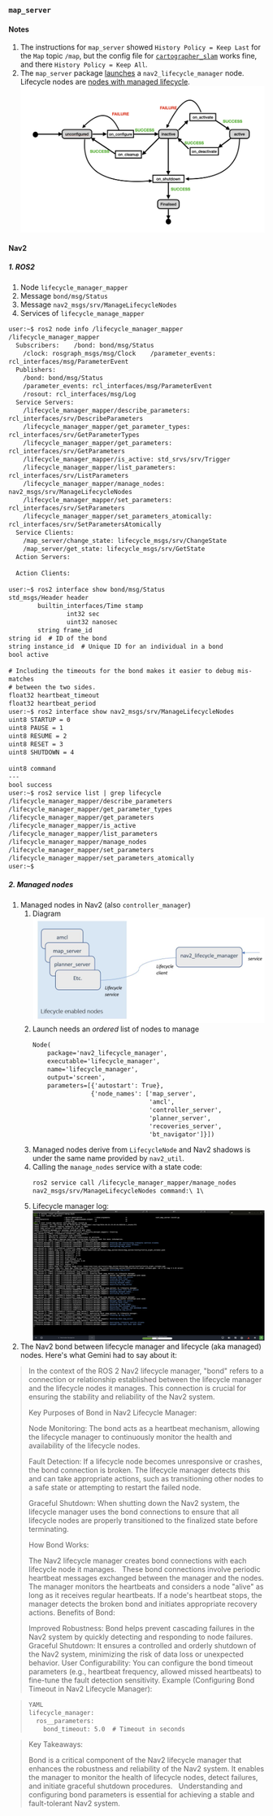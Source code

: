 ### `map_server`

#### Notes
1. The instructions for `map_server` showed `History Policy = Keep Last` for the `Map` topic `/map`, but the config file for [`cartographer_slam`](https://github.com/ivogeorg/cartographer_slam.git) works fine, and there `History Policy = Keep All`.
2. The `map_server` package [launches]() a `nav2_lifecycle_manager` node. Lifecycle nodes are [nodes with managed lifecycle](https://design.ros2.org/articles/node_lifecycle.html).
   ![Lifecycle node states](assets/lifecycle.png)  

#### Nav2

##### 1. ROS2

1. Node `lifecycle_manager_mapper`
2. Message `bond/msg/Status`
3. Message `nav2_msgs/srv/ManageLifecycleNodes`  
4. Services of `lifecycle_manage_mapper`

```
user:~$ ros2 node info /lifecycle_manager_mapper
/lifecycle_manager_mapper
  Subscribers:    /bond: bond/msg/Status
    /clock: rosgraph_msgs/msg/Clock    /parameter_events: rcl_interfaces/msg/ParameterEvent
  Publishers:
    /bond: bond/msg/Status
    /parameter_events: rcl_interfaces/msg/ParameterEvent
    /rosout: rcl_interfaces/msg/Log
  Service Servers:
    /lifecycle_manager_mapper/describe_parameters: rcl_interfaces/srv/DescribeParameters
    /lifecycle_manager_mapper/get_parameter_types: rcl_interfaces/srv/GetParameterTypes
    /lifecycle_manager_mapper/get_parameters: rcl_interfaces/srv/GetParameters
    /lifecycle_manager_mapper/is_active: std_srvs/srv/Trigger
    /lifecycle_manager_mapper/list_parameters: rcl_interfaces/srv/ListParameters
    /lifecycle_manager_mapper/manage_nodes: nav2_msgs/srv/ManageLifecycleNodes
    /lifecycle_manager_mapper/set_parameters: rcl_interfaces/srv/SetParameters
    /lifecycle_manager_mapper/set_parameters_atomically: rcl_interfaces/srv/SetParametersAtomically
  Service Clients:
    /map_server/change_state: lifecycle_msgs/srv/ChangeState
    /map_server/get_state: lifecycle_msgs/srv/GetState
  Action Servers:

  Action Clients:

user:~$ ros2 interface show bond/msg/Status
std_msgs/Header header
        builtin_interfaces/Time stamp
                int32 sec
                uint32 nanosec
        string frame_id
string id  # ID of the bond
string instance_id  # Unique ID for an individual in a bond
bool active

# Including the timeouts for the bond makes it easier to debug mis-matches
# between the two sides.
float32 heartbeat_timeout
float32 heartbeat_period
user:~$ ros2 interface show nav2_msgs/srv/ManageLifecycleNodes
uint8 STARTUP = 0
uint8 PAUSE = 1
uint8 RESUME = 2
uint8 RESET = 3
uint8 SHUTDOWN = 4

uint8 command
---
bool success
user:~$ ros2 service list | grep lifecycle
/lifecycle_manager_mapper/describe_parameters
/lifecycle_manager_mapper/get_parameter_types
/lifecycle_manager_mapper/get_parameters
/lifecycle_manager_mapper/is_active
/lifecycle_manager_mapper/list_parameters
/lifecycle_manager_mapper/manage_nodes
/lifecycle_manager_mapper/set_parameters
/lifecycle_manager_mapper/set_parameters_atomically
user:~$
```

##### 2. Managed nodes

1. Managed nodes in Nav2 (also `controller_manager`)
   1. Diagram
      ![Nav2 managed nodes](assets/nav2_managed_nodes.png)  
   2. Launch needs an _ordered_ list of nodes to manage
      ```
      Node(
          package='nav2_lifecycle_manager',
          executable='lifecycle_manager',
          name='lifecycle_manager',
          output='screen',
          parameters=[{'autostart': True},
                      {'node_names': ['map_server',
                                      'amcl',
                                      'controller_server',
                                      'planner_server',
                                      'recoveries_server',
                                      'bt_navigator']}])
      ```
   3. Managed nodes derive from `LifecycleNode` and Nav2 shadows is under the same name provided by `nav2_util`.
   4. Calling the `manage_nodes` service with a state code:
      ```
      ros2 service call /lifecycle_manager_mapper/manage_nodes nav2_msgs/srv/ManageLifecycleNodes command:\ 1\
      ```
   5. Lifecycle manager log:
      ![Lifecycle manager log](assets/lifecycle_mgr_log.png)  
2. The Nav2 bond between lifecycle manager and lifecycle (aka managed) nodes. Here's what Gemini had to say about it:

> In the context of the ROS 2 Nav2 lifecycle manager, "bond" refers to a connection or relationship established between the lifecycle manager and the lifecycle nodes it manages. This connection is crucial for ensuring the stability and reliability of the Nav2 system.   
> 
> Key Purposes of Bond in Nav2 Lifecycle Manager:
> 
> Node Monitoring: The bond acts as a heartbeat mechanism, allowing the lifecycle manager to continuously monitor the health and availability of the lifecycle nodes.   
> 
> Fault Detection: If a lifecycle node becomes unresponsive or crashes, the bond connection is broken. The lifecycle manager detects this and can take appropriate actions, such as transitioning other nodes to a safe state or attempting to restart the failed node.   
> 
> Graceful Shutdown: When shutting down the Nav2 system, the lifecycle manager uses the bond connections to ensure that all lifecycle nodes are properly transitioned to the finalized state before terminating.
> 
> How Bond Works:
> 
> The Nav2 lifecycle manager creates bond connections with each lifecycle node it manages.   
> These bond connections involve periodic heartbeat messages exchanged between the manager and the nodes.
> The manager monitors the heartbeats and considers a node "alive" as long as it receives regular heartbeats.
> If a node's heartbeat stops, the manager detects the broken bond and initiates appropriate recovery actions.
> Benefits of Bond:
> 
> Improved Robustness: Bond helps prevent cascading failures in the Nav2 system by quickly detecting and responding to node failures.
> Graceful Shutdown: It ensures a controlled and orderly shutdown of the Nav2 system, minimizing the risk of data loss or unexpected behavior.
> User Configurability: You can configure the bond timeout parameters (e.g., heartbeat frequency, allowed missed heartbeats) to fine-tune the fault detection sensitivity.
> Example (Configuring Bond Timeout in Nav2 Lifecycle Manager):

> ```
> YAML
> lifecycle_manager:
>   ros__parameters:
>     bond_timeout: 5.0  # Timeout in seconds
> ```

> Key Takeaways:
> 
> Bond is a critical component of the Nav2 lifecycle manager that enhances the robustness and reliability of the Nav2 system.
> It enables the manager to monitor the health of lifecycle nodes, detect failures, and initiate graceful shutdown procedures.   
> Understanding and configuring bond parameters is essential for achieving a stable and fault-tolerant Nav2 system.

